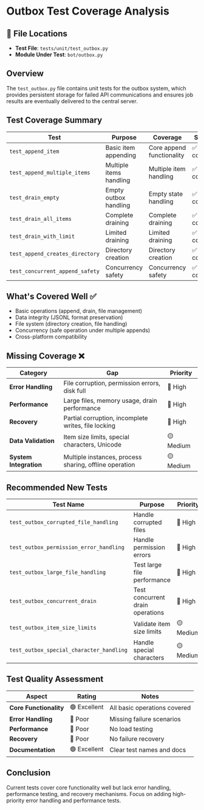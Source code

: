 # Outbox Test Coverage Analysis

## 📍 File Locations
- **Test File**: `tests/unit/test_outbox.py`
- **Module Under Test**: `bot/outbox.py`

## Overview
The `test_outbox.py` file contains unit tests for the outbox system, which provides persistent storage for failed API communications and ensures job results are eventually delivered to the central server.

## Test Coverage Summary

| Test | Purpose | Coverage | Status |
|------|---------|----------|---------|
| `test_append_item` | Basic item appending | Core append functionality | ✅ Well covered |
| `test_append_multiple_items` | Multiple items handling | Multiple item handling | ✅ Well covered |
| `test_drain_empty` | Empty outbox handling | Empty state handling | ✅ Well covered |
| `test_drain_all_items` | Complete draining | Complete draining | ✅ Well covered |
| `test_drain_with_limit` | Limited draining | Limited draining | ✅ Well covered |
| `test_append_creates_directory` | Directory creation | Directory creation | ✅ Well covered |
| `test_concurrent_append_safety` | Concurrency safety | Concurrency safety | ✅ Well covered |

## What's Covered Well ✅
- Basic operations (append, drain, file management)
- Data integrity (JSONL format preservation)
- File system (directory creation, file handling)
- Concurrency (safe operation under multiple appends)
- Cross-platform compatibility

## Missing Coverage ❌

| Category | Gap | Priority |
|----------|-----|----------|
| **Error Handling** | File corruption, permission errors, disk full | 🔴 High |
| **Performance** | Large files, memory usage, drain performance | 🔴 High |
| **Recovery** | Partial corruption, incomplete writes, file locking | 🔴 High |
| **Data Validation** | Item size limits, special characters, Unicode | 🟡 Medium |
| **System Integration** | Multiple instances, process sharing, offline operation | 🟡 Medium |

## Recommended New Tests

| Test Name | Purpose | Priority |
|-----------|---------|----------|
| `test_outbox_corrupted_file_handling` | Handle corrupted files | 🔴 High |
| `test_outbox_permission_error_handling` | Handle permission errors | 🔴 High |
| `test_outbox_large_file_handling` | Test large file performance | 🔴 High |
| `test_outbox_concurrent_drain` | Test concurrent drain operations | 🔴 High |
| `test_outbox_item_size_limits` | Validate item size limits | 🟡 Medium |
| `test_outbox_special_character_handling` | Handle special characters | 🟡 Medium |

## Test Quality Assessment

| Aspect | Rating | Notes |
|--------|--------|-------|
| **Core Functionality** | 🟢 Excellent | All basic operations covered |
| **Error Handling** | 🔴 Poor | Missing failure scenarios |
| **Performance** | 🔴 Poor | No load testing |
| **Recovery** | 🔴 Poor | No failure recovery |
| **Documentation** | 🟢 Excellent | Clear test names and docs |

## Conclusion
Current tests cover core functionality well but lack error handling, performance testing, and recovery mechanisms. Focus on adding high-priority error handling and performance tests.
